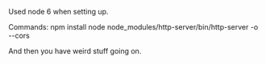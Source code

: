 Used node 6 when setting up.

Commands:
npm install
node node_modules/http-server/bin/http-server -o --cors

And then you have weird stuff going on.

